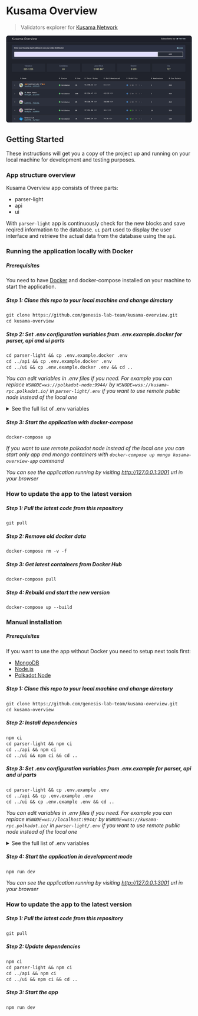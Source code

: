 # Kusama Overview

> Validators explorer for [Kusama Network](https://kusama.network/)

![Preview image](preview.png)

## Getting Started
These instructions will get you a copy of the project up and running on your local machine for development and testing purposes.

### App structure overview

Kusama Overview app consists of three parts:
- parser-light 
- api
- ui

With `parser-light` app is continuously check for the new blocks and save reqired information to the database.
`ui` part used to display the user interface and retrieve the actual data from the database using the `api`.

### Running the application locally with Docker

##### Prerequisites
You need to have [Docker](https://www.docker.com/) and docker-compose installed on your machine to start the application.


##### Step 1: Clone this repo to your local machine and change directory
```
git clone https://github.com/genesis-lab-team/kusama-overview.git
cd kusama-overview
```

##### Step 2: Set .env configuration variables from .env.example.docker for parser, api and ui parts
```
cd parser-light && cp .env.example.docker .env
cd ../api && cp .env.example.docker .env
cd ../ui && cp .env.example.docker .env && cd ..
```

*You can edit variables in .env files if you need. For example you can replace `WSNODE=ws://polkadot-node:9944/` by `WSNODE=wss://kusama-rpc.polkadot.io/` in `parser-light/.env` if you want to use remote public node instead of the local one*

<details>
<summary>See the full list of .env variables</summary>

`parser-light/.env`
Variable | Default value | Description
 ------ | ------ | ------
WSNODE | ws://polkadot-node:9944/ | Polkadot node RPC endpoint
APP_API_PORT | 4000 | Kusama Overview app API port
DB_NAME | kusama-overview | Database name
DB_LOCATION | localhost | MongoDB host
DB_PORT | 27017 | MongoDB port


`api/.env`
Variable | Default value | Description
 ------ | ------ | ------
APP_API_PORT | 4000 | Kusama Overview app API port
DB_NAME | kusama-overview | Database name
DB_LOCATION | localhost | MongoDB host
DB_PORT | 27017 | MongoDB port


`ui/.env`
Variable | Default value | Description
 ------ | ------ | ------
VUE_APP_API_PORT | 4000 | Kusama Overview app API port
</details>

##### Step 3: Start the application with docker-compose
```
docker-compose up
```

*If you want to use remote polkadot node instead of the local one you can start only app and mongo containers with `docker-compose up mongo kusama-overview-app` command*

*You can see the application running by visiting http://127.0.0.1:3001 url in your browser*

### How to update the app to the latest version

##### Step 1: Pull the latest code from this repository
```
git pull
```

##### Step 2: Remove old docker data
```
docker-compose rm -v -f
```

##### Step 3: Get latest containers from Docker Hub
```
docker-compose pull
```

##### Step 4: Rebuild and start the new version
```
docker-compose up --build
```


### Manual installation

##### Prerequisites

If you want to use the app without Docker you need to setup next tools first:
- [MongoDB](https://www.mongodb.com/)
- [Node.js](https://nodejs.org)
- [Polkadot Node](https://github.com/paritytech/polkadot)

##### Step 1: Clone this repo to your local machine and change directory

```
git clone https://github.com/genesis-lab-team/kusama-overview.git
cd kusama-overview
```

##### Step 2: Install dependencies
```
npm ci
cd parser-light && npm ci
cd ../api && npm ci
cd ../ui && npm ci && cd ..
```

##### Step 3: Set .env configuration variables from .env.example for parser, api and ui parts
```
cd parser-light && cp .env.example .env
cd ../api && cp .env.example .env
cd ../ui && cp .env.example .env && cd ..
```
*You can edit variables in .env files if you need. For example you can replace `WSNODE=ws://localhost:9944/` by `WSNODE=wss://kusama-rpc.polkadot.io/` in `parser-light/.env` if you want to use remote public node instead of the local one*

<details>
<summary>See the full list of .env variables</summary>
 
`parser-light/.env`
Variable | Default value | Description
 ------ | ------ | ------
WSNODE | ws://localhost:9944/ | Polkadot node RPC endpoint
APP_API_PORT | 4000 | Kusama Overview app API port
DB_NAME | kusama-overview | Database name
DB_LOCATION | localhost | MongoDB host
DB_PORT | 27017 | MongoDB port


`api/.env`
Variable | Default value | Description
 ------ | ------ | ------
APP_API_PORT | 4000 | Kusama Overview app API port
DB_NAME | kusama-overview | Database name
DB_LOCATION | localhost | MongoDB host
DB_PORT | 27017 | MongoDB port


`ui/.env`
Variable | Default value | Description
 ------ | ------ | ------
VUE_APP_API_PORT | 4000 | Kusama Overview app API port
</details>

##### Step 4: Start the application in development mode
```
npm run dev
```
*You can see the application running by visiting http://127.0.0.1:3001 url in your browser*

### How to update the app to the latest version

##### Step 1: Pull the latest code from this repository
```
git pull
```

##### Step 2: Update dependencies
```
npm ci
cd parser-light && npm ci
cd ../api && npm ci
cd ../ui && npm ci && cd ..
```

##### Step 3: Start the app
```
npm run dev
```